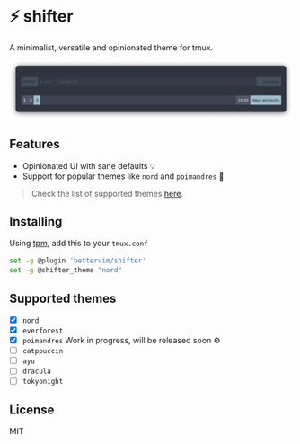 # ⚡ shifter
A minimalist, versatile and opinionated theme for tmux.

<p>
<img src="assets/theme-nord.png" />
</p>

## Features
- Opinionated UI with sane defaults 💡
- Support for popular themes like `nord` and `poimandres` 🎨
> Check the list of supported themes [here](/#supported-themes).

## Installing
Using [tpm](https://github.com/tmux-plugins/tpm), add this to your `tmux.conf`
```sh
set -g @plugin 'bettervim/shifter'
set -g @shifter_theme "nord"
```

## Supported themes
- [x] `nord`
- [x] `everforest`
- [x] `poimandres`
Work in progress, will be released soon ⚙️
- [ ] `catppuccin`
- [ ] `ayu`
- [ ] `dracula`
- [ ] `tokyonight`

## License
MIT

